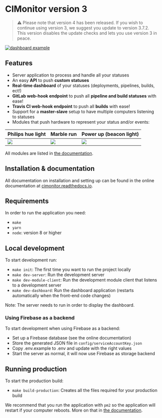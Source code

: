 # CIMonitor version 3

> :warning: Please note that version 4 has been released. If you wish to continue using version 3, we suggest you
> update to version 3.7.2. This version disables the update checks and lets you use version 3 in peace.

[![dashboard example](docs/img/dashboard.gif)](https://cimonitor.readthedocs.io)

## Features

-   Server application to process and handle all your statuses
-   An easy **API** to push **custom statuses**
-   **Real-time dashboard** of your statuses (deployments, pipelines, builds, ect!)
-   **GitLab web-hook endpoint** to push all **pipeline and build statuses** with ease!
-   **Travis CI web-hook endpoint** to push all **builds** with ease!
-   Support for a **master-slave** setup to have multiple computers listening to statuses
-   Modules that push hardware to represent your status and/or events:

| Philips hue light           | Marble run                   | Power up (beacon light)        |
| --------------------------- | ---------------------------- | ------------------------------ |
| ![](docs/img/hue-light.gif) | ![](docs/img/marble-run.gif) | ![](docs/img/beacon-light.gif) |

All modules are listed in [the documentation](https://cimonitor.readthedocs.io).

## Installation & documentation

All documentation on installation and setting up can be found in the online documentation at
[cimonitor.readthedocs.io](https://cimonitor.readthedocs.io).

## Requirements

In order to run the application you need:

-   `make`
-   `yarn`
-   `node`: version 8 or higher

## Local development

To start development run:

-   `make init`: The first time you want to run the project locally
-   `make dev-server`: Run the development server
-   `make dev-module-client`: Run the development module client that listens to a development server
-   `make dev-dashboard`: Run the dashboard application (restarts automatically when the front-end code changes)

Note: The server needs to run in order to display the dashboard.

### Using Firebase as a backend

To start development when using Firebase as a backend:

-   Set up a Firebase database (see the online documentation)
-   Store the generated JSON file in `config/serviceAccountKey.json`
-   Copy .env.example to .env and update with the right values
-   Start the server as normal, it will now use Firebase as storage backend

## Running production

To start the production build:

-   `make build-production`: Creates all the files required for your production build

We recommend that you run the application with `pm2` so the application will restart if your computer reboots.
More on that in [the documentation](https://cimonitor.readthedocs.io).
